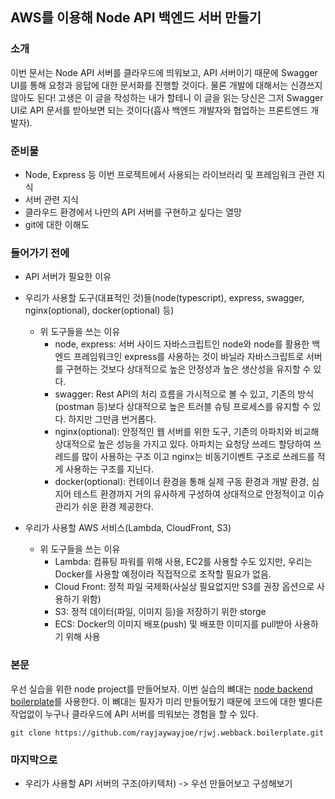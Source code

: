## AWS를 이용해 Node API 백엔드 서버 만들기

### 소개

이번 문서는 Node API 서버를 클라우드에 띄워보고, API 서버이기 때문에 Swagger UI를 통해 요청과 응답에 대한 문서화를 진행할 것이다. 물론 개발에 대해서는 신경쓰지 않아도 된다! 고생은 이 글을 작성하는 내가 할테니 이 글을 읽는 당신은 그저 Swagger UI로 API 문서를 받아보면 되는 것이다(흡사 백엔드 개발자와 협업하는 프론트엔드 개발자).

### 준비물

- Node, Express 등 이번 프로젝트에서 사용되는 라이브러리 및 프레임워크 관련 지식
- 서버 관련 지식
- 클라우드 환경에서 나만의 API 서버를 구현하고 싶다는 열망
- git에 대한 이해도

### 들어가기 전에

- API 서버가 필요한 이유
- 우리가 사용할 도구(대표적인 것)들(node(typescript), express, swagger, nginx(optional), docker(optional) 등)
    - 위 도구들을 쓰는 이유
        - node, express: 서버 사이드 자바스크립트인 node와 node를 활용한 백엔드 프레임워크인 express를 사용하는 것이 바닐라 자바스크립트로 서버를 구현하는 것보다 상대적으로 높은 안정성과 높은 생산성을 유지할 수 있다.
        - swagger: Rest API의 처리 흐름을 가시적으로 볼 수 있고, 기존의 방식(postman 등)보다 상대적으로 높은 트러블 슈팅 프로세스를 유지할 수 있다. 하지만 그만큼 번거롭다.
        - nginx(optional): 안정적인 웹 서버를 위한 도구, 기존의 아파치와 비교해 상대적으로 높은 성능을 가지고 있다. 아파치는 요청당 쓰레드 할당하여 쓰레드를 많이 사용하는 구조 이고 nginx는 비동기이벤트 구조로 쓰레드를 적게 사용하는 구조를 지닌다.
        - docker(optional): 컨테이너 환경을 통해 실제 구동 환경과 개발 환경, 심지어 테스트 환경까지 거의 유사하게 구성하여 상대적으로 안정적이고 이슈 관리가 쉬운 환경 제공한다.

- 우리가 사용할 AWS 서비스(Lambda, CloudFront, S3)
    - 위 도구들을 쓰는 이유
        - Lambda: 컴퓨팅 파워를 위해 사용, EC2를 사용할 수도 있지만, 우리는 Docker를 사용할 예정이라 직접적으로 조작할 필요가 없음.
        - Cloud Front: 정적 파일 국제화(사실상 필요없지만 S3를 권장 옵션으로 사용하기 위함)
        - S3: 정적 데이터(파일, 이미지 등)을 저장하기 위한 storge
        - ECS: Docker의 이미지 배포(push) 및 배포한 이미지를 pull받아 사용하기 위해 사용

### 본문

우선 실습을 위한 node project를 만들어보자. 이번 실습의 뼈대는 [node backend boilerplate](https://github.com/rayjaywayjoe/rjwj.webback.boilerplate)를 사용한다. 이 뼈대는 필자가 미리 만들어뒀기 때문에 코드에 대한 별다른 작업없이 누구나 클라우드에 API 서버를 띄워보는 경험을 할 수 있다.

 ```
 git clone https://github.com/rayjaywayjoe/rjwj.webback.boilerplate.git
 ```

### 마지막으로

- 우리가 사용할 API 서버의 구조(아키텍처) -> 우선 만들어보고 구성해보기

